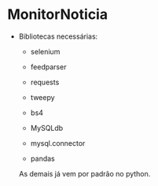 # MonitorNoticia

* Bibliotecas necessárias:
  - selenium
  - feedparser
  - requests
  - tweepy
  - bs4
  
  - MySQLdb
  - mysql.connector
  - pandas
  
  As demais já vem por padrão no python.

  

